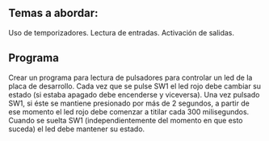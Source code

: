 ## Temas a abordar: 
Uso de temporizadores. Lectura de entradas. Activación de salidas.

## Programa
Crear un programa para lectura de pulsadores para controlar un led de la placa de desarrollo.
Cada vez que se pulse SW1 el led rojo debe cambiar su estado (si estaba apagado debe encenderse y 
viceversa). Una vez pulsado SW1, si éste se mantiene presionado por más de 2 segundos, a partir de ese 
momento el led rojo debe comenzar a titilar cada 300 milisegundos.
Cuando se suelta SW1 (independientemente del momento en que esto suceda) el led debe mantener su 
estado.
